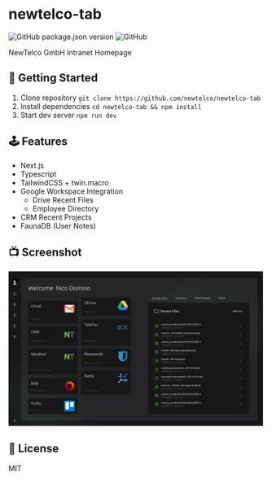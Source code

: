 
# newtelco-tab

![GitHub package.json version](https://img.shields.io/github/package-json/v/newtelco/newtelco-tab?style=flat-square)
![GitHub](https://img.shields.io/github/license/newtelco/newtelco-tab?style=flat-square)

NewTelco GmbH Intranet Homepage

## 🏁 Getting Started

1. Clone repository `git clone https://github.com/newtelco/newtelco-tab`
2. Install dependencies `cd newtelco-tab && npm install`
3. Start dev server `npm run dev`

## 🕹️ Features

- Next.js
- Typescript
- TailwindCSS + twin.macro
- Google Workspace Integration
  - Drive Recent Files
  - Employee Directory
- CRM Recent Projects
- FaunaDB (User Notes)

## 📺 Screenshot

<img src="screenshot.png" width="500" />

## 📝 License

MIT
